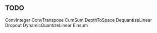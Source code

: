 ## TODO

ConvInteger
ConvTranspose
CumSum
DepthToSpace
DequantizeLinear
Dropout
DynamicQuantizeLinear
Einsum

